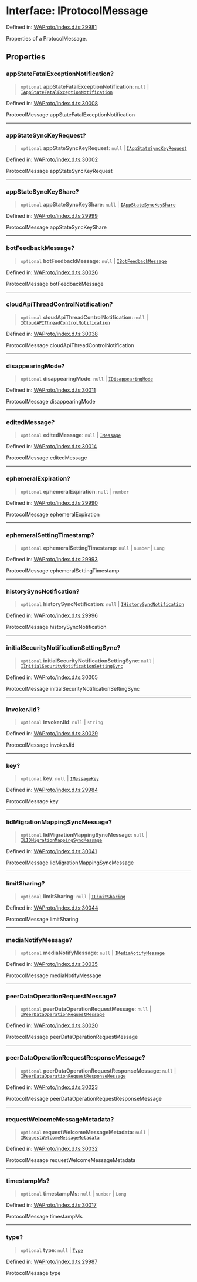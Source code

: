 # Interface: IProtocolMessage

Defined in: [WAProto/index.d.ts:29981](https://github.com/Fokusdotid/Baileys/blob/abcb8d9f2160683543784d4a7641ec0f8c55ed7e/WAProto/index.d.ts#L29981)

Properties of a ProtocolMessage.

## Properties

### appStateFatalExceptionNotification?

> `optional` **appStateFatalExceptionNotification**: `null` \| [`IAppStateFatalExceptionNotification`](IAppStateFatalExceptionNotification.md)

Defined in: [WAProto/index.d.ts:30008](https://github.com/Fokusdotid/Baileys/blob/abcb8d9f2160683543784d4a7641ec0f8c55ed7e/WAProto/index.d.ts#L30008)

ProtocolMessage appStateFatalExceptionNotification

***

### appStateSyncKeyRequest?

> `optional` **appStateSyncKeyRequest**: `null` \| [`IAppStateSyncKeyRequest`](IAppStateSyncKeyRequest.md)

Defined in: [WAProto/index.d.ts:30002](https://github.com/Fokusdotid/Baileys/blob/abcb8d9f2160683543784d4a7641ec0f8c55ed7e/WAProto/index.d.ts#L30002)

ProtocolMessage appStateSyncKeyRequest

***

### appStateSyncKeyShare?

> `optional` **appStateSyncKeyShare**: `null` \| [`IAppStateSyncKeyShare`](IAppStateSyncKeyShare.md)

Defined in: [WAProto/index.d.ts:29999](https://github.com/Fokusdotid/Baileys/blob/abcb8d9f2160683543784d4a7641ec0f8c55ed7e/WAProto/index.d.ts#L29999)

ProtocolMessage appStateSyncKeyShare

***

### botFeedbackMessage?

> `optional` **botFeedbackMessage**: `null` \| [`IBotFeedbackMessage`](IBotFeedbackMessage.md)

Defined in: [WAProto/index.d.ts:30026](https://github.com/Fokusdotid/Baileys/blob/abcb8d9f2160683543784d4a7641ec0f8c55ed7e/WAProto/index.d.ts#L30026)

ProtocolMessage botFeedbackMessage

***

### cloudApiThreadControlNotification?

> `optional` **cloudApiThreadControlNotification**: `null` \| [`ICloudAPIThreadControlNotification`](ICloudAPIThreadControlNotification.md)

Defined in: [WAProto/index.d.ts:30038](https://github.com/Fokusdotid/Baileys/blob/abcb8d9f2160683543784d4a7641ec0f8c55ed7e/WAProto/index.d.ts#L30038)

ProtocolMessage cloudApiThreadControlNotification

***

### disappearingMode?

> `optional` **disappearingMode**: `null` \| [`IDisappearingMode`](../../../interfaces/IDisappearingMode.md)

Defined in: [WAProto/index.d.ts:30011](https://github.com/Fokusdotid/Baileys/blob/abcb8d9f2160683543784d4a7641ec0f8c55ed7e/WAProto/index.d.ts#L30011)

ProtocolMessage disappearingMode

***

### editedMessage?

> `optional` **editedMessage**: `null` \| [`IMessage`](../../../interfaces/IMessage.md)

Defined in: [WAProto/index.d.ts:30014](https://github.com/Fokusdotid/Baileys/blob/abcb8d9f2160683543784d4a7641ec0f8c55ed7e/WAProto/index.d.ts#L30014)

ProtocolMessage editedMessage

***

### ephemeralExpiration?

> `optional` **ephemeralExpiration**: `null` \| `number`

Defined in: [WAProto/index.d.ts:29990](https://github.com/Fokusdotid/Baileys/blob/abcb8d9f2160683543784d4a7641ec0f8c55ed7e/WAProto/index.d.ts#L29990)

ProtocolMessage ephemeralExpiration

***

### ephemeralSettingTimestamp?

> `optional` **ephemeralSettingTimestamp**: `null` \| `number` \| `Long`

Defined in: [WAProto/index.d.ts:29993](https://github.com/Fokusdotid/Baileys/blob/abcb8d9f2160683543784d4a7641ec0f8c55ed7e/WAProto/index.d.ts#L29993)

ProtocolMessage ephemeralSettingTimestamp

***

### historySyncNotification?

> `optional` **historySyncNotification**: `null` \| [`IHistorySyncNotification`](IHistorySyncNotification.md)

Defined in: [WAProto/index.d.ts:29996](https://github.com/Fokusdotid/Baileys/blob/abcb8d9f2160683543784d4a7641ec0f8c55ed7e/WAProto/index.d.ts#L29996)

ProtocolMessage historySyncNotification

***

### initialSecurityNotificationSettingSync?

> `optional` **initialSecurityNotificationSettingSync**: `null` \| [`IInitialSecurityNotificationSettingSync`](IInitialSecurityNotificationSettingSync.md)

Defined in: [WAProto/index.d.ts:30005](https://github.com/Fokusdotid/Baileys/blob/abcb8d9f2160683543784d4a7641ec0f8c55ed7e/WAProto/index.d.ts#L30005)

ProtocolMessage initialSecurityNotificationSettingSync

***

### invokerJid?

> `optional` **invokerJid**: `null` \| `string`

Defined in: [WAProto/index.d.ts:30029](https://github.com/Fokusdotid/Baileys/blob/abcb8d9f2160683543784d4a7641ec0f8c55ed7e/WAProto/index.d.ts#L30029)

ProtocolMessage invokerJid

***

### key?

> `optional` **key**: `null` \| [`IMessageKey`](../../../interfaces/IMessageKey.md)

Defined in: [WAProto/index.d.ts:29984](https://github.com/Fokusdotid/Baileys/blob/abcb8d9f2160683543784d4a7641ec0f8c55ed7e/WAProto/index.d.ts#L29984)

ProtocolMessage key

***

### lidMigrationMappingSyncMessage?

> `optional` **lidMigrationMappingSyncMessage**: `null` \| [`ILIDMigrationMappingSyncMessage`](../../../interfaces/ILIDMigrationMappingSyncMessage.md)

Defined in: [WAProto/index.d.ts:30041](https://github.com/Fokusdotid/Baileys/blob/abcb8d9f2160683543784d4a7641ec0f8c55ed7e/WAProto/index.d.ts#L30041)

ProtocolMessage lidMigrationMappingSyncMessage

***

### limitSharing?

> `optional` **limitSharing**: `null` \| [`ILimitSharing`](../../../interfaces/ILimitSharing.md)

Defined in: [WAProto/index.d.ts:30044](https://github.com/Fokusdotid/Baileys/blob/abcb8d9f2160683543784d4a7641ec0f8c55ed7e/WAProto/index.d.ts#L30044)

ProtocolMessage limitSharing

***

### mediaNotifyMessage?

> `optional` **mediaNotifyMessage**: `null` \| [`IMediaNotifyMessage`](../../../interfaces/IMediaNotifyMessage.md)

Defined in: [WAProto/index.d.ts:30035](https://github.com/Fokusdotid/Baileys/blob/abcb8d9f2160683543784d4a7641ec0f8c55ed7e/WAProto/index.d.ts#L30035)

ProtocolMessage mediaNotifyMessage

***

### peerDataOperationRequestMessage?

> `optional` **peerDataOperationRequestMessage**: `null` \| [`IPeerDataOperationRequestMessage`](IPeerDataOperationRequestMessage.md)

Defined in: [WAProto/index.d.ts:30020](https://github.com/Fokusdotid/Baileys/blob/abcb8d9f2160683543784d4a7641ec0f8c55ed7e/WAProto/index.d.ts#L30020)

ProtocolMessage peerDataOperationRequestMessage

***

### peerDataOperationRequestResponseMessage?

> `optional` **peerDataOperationRequestResponseMessage**: `null` \| [`IPeerDataOperationRequestResponseMessage`](IPeerDataOperationRequestResponseMessage.md)

Defined in: [WAProto/index.d.ts:30023](https://github.com/Fokusdotid/Baileys/blob/abcb8d9f2160683543784d4a7641ec0f8c55ed7e/WAProto/index.d.ts#L30023)

ProtocolMessage peerDataOperationRequestResponseMessage

***

### requestWelcomeMessageMetadata?

> `optional` **requestWelcomeMessageMetadata**: `null` \| [`IRequestWelcomeMessageMetadata`](IRequestWelcomeMessageMetadata.md)

Defined in: [WAProto/index.d.ts:30032](https://github.com/Fokusdotid/Baileys/blob/abcb8d9f2160683543784d4a7641ec0f8c55ed7e/WAProto/index.d.ts#L30032)

ProtocolMessage requestWelcomeMessageMetadata

***

### timestampMs?

> `optional` **timestampMs**: `null` \| `number` \| `Long`

Defined in: [WAProto/index.d.ts:30017](https://github.com/Fokusdotid/Baileys/blob/abcb8d9f2160683543784d4a7641ec0f8c55ed7e/WAProto/index.d.ts#L30017)

ProtocolMessage timestampMs

***

### type?

> `optional` **type**: `null` \| [`Type`](../namespaces/ProtocolMessage/enumerations/Type.md)

Defined in: [WAProto/index.d.ts:29987](https://github.com/Fokusdotid/Baileys/blob/abcb8d9f2160683543784d4a7641ec0f8c55ed7e/WAProto/index.d.ts#L29987)

ProtocolMessage type

